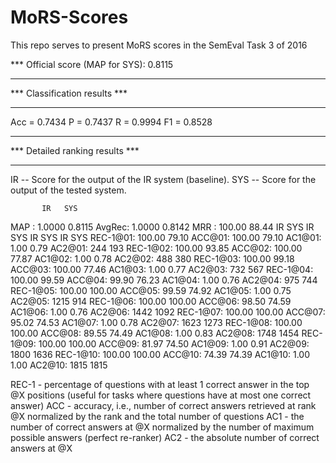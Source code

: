 # MoRS-Scores
This repo serves to present MoRS scores in the SemEval Task 3 of 2016


*** Official score (MAP for SYS): 0.8115


******************************
*** Classification results ***
******************************

Acc = 0.7434
P   = 0.7437
R   = 0.9994
F1  = 0.8528


********************************
*** Detailed ranking results ***
********************************

IR  -- Score for the output of the IR system (baseline).
SYS -- Score for the output of the tested system.

           IR   SYS
MAP   : 1.0000 0.8115
AvgRec: 1.0000 0.8142
MRR   : 100.00  88.44
              IR    SYS              IR    SYS              IR    SYS            IR  SYS
REC-1@01: 100.00  79.10  ACC@01: 100.00  79.10  AC1@01:   1.00   0.79  AC2@01:  244  193
REC-1@02: 100.00  93.85  ACC@02: 100.00  77.87  AC1@02:   1.00   0.78  AC2@02:  488  380
REC-1@03: 100.00  99.18  ACC@03: 100.00  77.46  AC1@03:   1.00   0.77  AC2@03:  732  567
REC-1@04: 100.00  99.59  ACC@04:  99.90  76.23  AC1@04:   1.00   0.76  AC2@04:  975  744
REC-1@05: 100.00 100.00  ACC@05:  99.59  74.92  AC1@05:   1.00   0.75  AC2@05: 1215  914
REC-1@06: 100.00 100.00  ACC@06:  98.50  74.59  AC1@06:   1.00   0.76  AC2@06: 1442 1092
REC-1@07: 100.00 100.00  ACC@07:  95.02  74.53  AC1@07:   1.00   0.78  AC2@07: 1623 1273
REC-1@08: 100.00 100.00  ACC@08:  89.55  74.49  AC1@08:   1.00   0.83  AC2@08: 1748 1454
REC-1@09: 100.00 100.00  ACC@09:  81.97  74.50  AC1@09:   1.00   0.91  AC2@09: 1800 1636
REC-1@10: 100.00 100.00  ACC@10:  74.39  74.39  AC1@10:   1.00   1.00  AC2@10: 1815 1815

REC-1 - percentage of questions with at least 1 correct answer in the top @X positions (useful for tasks where questions have at most one correct answer)
ACC   - accuracy, i.e., number of correct answers retrieved at rank @X normalized by the rank and the total number of questions
AC1   - the number of correct answers at @X normalized by the number of maximum possible answers (perfect re-ranker)
AC2   - the absolute number of correct answers at @X
